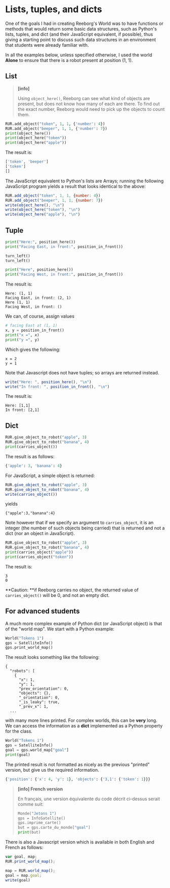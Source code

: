 # Lists, tuples, and dicts

One of the goals I had in creating Reeborg's World was to have functions or methods that would return some basic data structures, such as Python's lists, tuples, and dict \(and their JavaScript equivalent, if possible\), thus giving a starting point to discuss such data structures in an environment that students were already familiar with.

In all the examples below, unless specified otherwise, I used the world **Alone** to ensure that there is a robot present at position \(1, 1\).

## List

> **\[info\]**
>
> Using `object_here()`, Reeborg can see what kind of objects are present, but does not know how many of each are there. To find out the exact number, Reeborg would need to pick up the objects to count them.

```py
RUR.add_object("token", 1, 1, {'number': 4})
RUR.add_object("beeper", 1, 1, {'number': 7})
print(object_here())
print(object_here("token"))
print(object_here("apple"))
```

The result is:

```py
['token', 'beeper']
['token']
[]
```

The JavaScript equivalent to Python's lists are Arrays; running the following JavaScript program yields a result that looks identical to the above:

```js
RUR.add_object("token", 1, 1, {number: 4})
RUR.add_object("beeper", 1, 1, {number: 7})
write(object_here(), "\n")
write(object_here("token"), "\n")
write(object_here("apple"), "\n")
```

## Tuple

```py
print("Here:", position_here())
print("Facing East, in front:", position_in_front())

turn_left()
turn_left()

print("Here", position_here())
print("Facing West, in front:", position_in_front())
```

The result is:

```
Here: (1, 1)
Facing East, in front: (2, 1)
Here (1, 1)
Facing West, in front: ()
```

We can, of course, assign values

```py
# facing East at (1, 1)
x, y = position_in_front()
print("x =", x)
print("y =", y)
```

Which gives the following:

```
x = 2
y = 1
```

Note that Javascript does not have tuples; so arrays are returned instead.

```js
write("Here: ", position_here(), "\n")
write("In front: ", position_in_front(), "\n")
```

The result is:

```
Here: [1,1]
In front: [2,1]
```

## Dict

```py
RUR.give_object_to_robot("apple", 3)
RUR.give_object_to_robot("banana", 4)
print(carries_object())
```

The result is as follows:

```py
{'apple': 3, 'banana': 4}
```

For JavaScript, a simple object is returned:

```js
RUR.give_object_to_robot("apple", 3)
RUR.give_object_to_robot("banana", 4)
write(carries_object())
```

yields

```
{"apple":3,"banana":4}
```

Note however that if we specify an argument to `carries_object`, it is an integer \(the number of such objects being carried\) that is returned and not a dict \(nor an object in JavaScript\).

```py
RUR.give_object_to_robot("apple", 3)
RUR.give_object_to_robot("banana", 4)
print(carries_object("apple"))
print(carries_object("token"))
```

The result is:

```
3
0
```

**Caution: **if Reeborg carries no object, the returned value of `carries_object()` will be 0, and not an empty dict.

## For advanced students

A much more complex example of Python dict \(or JavaScript object\) is that of the "world map".  We start with a Python example:

```py
World("Tokens 1")
gps = SatelliteInfo()
gps.print_world_map()
```

The result looks something like the following:

```
{
  "robots": [
    {
      "x": 1,
      "y": 1,
      "prev_orientation": 0,
      "objects": {},
      "_orientation": 0,
      "_is_leaky": true,
      "_prev_x": 1,
  ...
```

with many more lines printed. For complex worlds, this can be **very** long.  We can access the information as a **dict** implemented as a Python property for the class.

```py
World("Tokens 1")
gps = SatelliteInfo()
goal = gps.world_map["goal"]
print(goal)
```

The printed result is not formatted as nicely as the previous "printed" version, but give us the required information.

```py
{'position': {'x': 4, 'y': 1}, 'objects': {'3,1': {'token': 1}}}
```

> **\[info\] French version**
>
> En français, une version équivalente du code décrit ci-dessus serait comme suit:
>
> ```py
> Monde("Jetons 1")
> gps = InfoSatellite()
> gps.imprime_carte()
> but = gps.carte_du_monde["goal"]
> print(but)
> ```

There is also a Javascript version which is available in both English and French as follows:

```js
var goal, map;
RUR.print_world_map();

map = RUR.world_map();
goal = map.goal;
write(goal)
```



